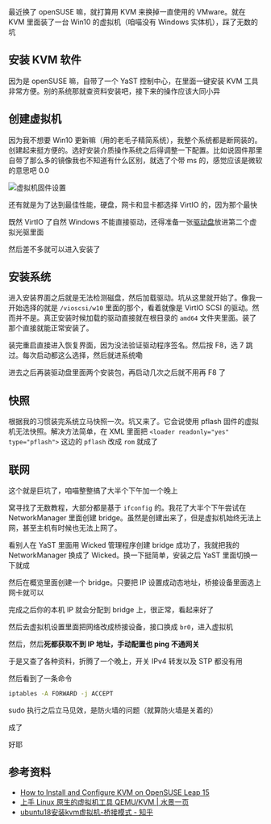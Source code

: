 最近换了 openSUSE 嘛，就打算用 KVM 来换掉一直使用的 VMware。就在 KVM 里面装了一台 Win10 的虚拟机（咱喵没有 Windows 实体机），踩了无数的坑

## 安装 KVM 软件

因为是 openSUSE 嘛，自带了一个 YaST 控制中心，在里面一键安装 KVM 工具非常方便。别的系统那就查资料安装吧，接下来的操作应该大同小异

## 创建虚拟机

因为我不想要 Win10 更新嘛（用的老毛子精简系统），我整个系统都是断网装的。创建起来挺方便的。选好安装介质操作系统之后得调整一下配置。比如说固件那里自带了那么多的镜像我也不知道有什么区别，就选了个带 ms 的，感觉应该是微软的意思吧 0.0

![虚拟机固件设置](https://cdn.lwqwq.com/pic/image-20210715230936332.png#vwid=750&vhei=221)

还有就是为了达到最佳性能，硬盘，网卡和显卡都选择 VirtIO 的，因为那个最快

既然 VirtIO 了自然 Windows 不能直接驱动，还得准备一张[驱动盘](https://fedorapeople.org/groups/virt/virtio-win/direct-downloads/latest-virtio/virtio-win.iso)放进第二个虚拟光驱里面

然后差不多就可以进入安装了

## 安装系统

进入安装界面之后就是无法检测磁盘，然后加载驱动。坑从这里就开始了。像我一开始选择的就是 `/vioscsi/w10` 里面的那个，看着就像是 VirtIO SCSI 的驱动。然而并不是。真正安装时候加载的驱动直接就在根目录的 `amd64` 文件夹里面。装了那个直接就能正常安装了。

装完重启直接进入恢复界面，因为没法验证驱动程序签名。然后按 F8，选 7 跳过。每次启动都这么选择，然后就进系统嘞

进去之后再装驱动盘里面两个安装包，再启动几次之后就不用再 F8 了

## 快照

根据我的习惯装完系统立马快照一次。坑又来了。它会说使用 pflash 固件的虚拟机无法快照。解决方法简单，在 XML 里面把 `<loader readonly="yes" type="pflash">` 这边的 `pflash` 改成 `rom` 就成了

## 联网

这个就是巨坑了，咱喵整整搞了大半个下午加一个晚上

窝寻找了无数教程，大部分都是基于 `ifconfig` 的。我花了大半个下午尝试在 NetworkManager 里面创建 bridge。虽然是创建出来了，但是虚拟机始终无法上网，甚至主机有时候也无法上网了。

看别人在 YaST 里面用 Wicked 管理程序创建 bridge 成功了，我就把我的 NetworkManager 换成了 Wicked。换一下挺简单，安装之后 YaST 里面切换一下就成

然后在概览里面创建一个 bridge。只要把 IP 设置成动态地址，桥接设备里面选上网卡就可以

完成之后你的本机 IP 就会分配到 bridge 上，很正常，看起来好了

然后去虚拟机设置里面把网络改成桥接设备，接口换成 `br0`，进入虚拟机

然后，然后**死都获取不到 IP 地址，手动配置也 ping 不通网关**

于是又查了各种资料，折腾了一个晚上，开关 IPv4 转发以及 STP 都没有用

然后看到了一条命令

```bash
iptables -A FORWARD -j ACCEPT
```

sudo 执行之后立马见效，是防火墙的问题（就算防火墙是关着的）

成了

好耶

## 参考资料

- [How to Install and Configure KVM on OpenSUSE Leap 15](https://www.linuxtechi.com/install-configure-kvm-opensuse-leap-15/)
- [上手 Linux 原生的虚拟机工具 QEMU/KVM | 水景一页](https://cnzhx.net/blog/try-to-use-qemu-kvm-on-opensuse-tumbleweed/)
- [ubuntu18安装kvm虚拟机-桥接模式 - 知乎](https://zhuanlan.zhihu.com/p/54628342)

